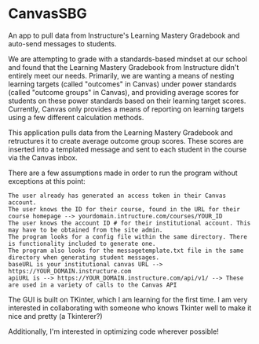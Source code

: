 # CanvasSBG
An app to pull data from Instructure's Learning Mastery Gradebook and auto-send messages to students.

We are attempting to grade with a standards-based mindset at our school and found that the Learning Mastery Gradebook from Instructure didn't entirely meet our needs. Primarily, we are wanting a means of nesting learning targets (called "outcomes" in Canvas) under power standards (called "outcome groups" in Canvas), and providing average scores for students on these power standards based on their learning target scores. Currently, Canvas only provides a means of reporting on learning targets using a few different calculation methods.

This application pulls data from the Learning Mastery Gradebook and retructures it to create average outcome group scores. These scores are inserted into a templated message and sent to each student in the course via the Canvas inbox. 

There are a few assumptions made in order to run the program without exceptions at this point:

	The user already has generated an access token in their Canvas account.
	The user knows the ID for their course, found in the URL for their course homepage --> yourdomain.intructure.com/courses/YOUR_ID
	The user knows the account ID # for their institutional account. This may have to be obtained from the site admin.
	The program looks for a config file within the same directory. There is functionality included to generate one.
	The program also looks for the messagetemplate.txt file in the same directory when generating student messages.
	baseURL is your institutional canvas URL --> https://YOUR_DOMAIN.instructure.com
	apiURL is --> https://YOUR_DOMAIN.instructure.com/api/v1/ --> These are used in a variety of calls to the Canvas API
    
The GUI is built on TKinter, which I am learning for the first time. I am very interested in collaborating with someone who knows Tkinter well to make it nice and pretty (a Tkinterer?)

Additionally, I'm interested in optimizing code wherever possible!
